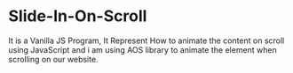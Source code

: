 # Slide-In-On-Scroll

It is a Vanilla JS Program, It Represent How to animate the content on scroll using JavaScript and i am using AOS library to animate the element when scrolling on our website.


